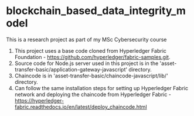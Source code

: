 # blockchain_based_data_integrity_model
This is a research project as part of my MSc Cybersecurity course

1. This project uses a base code cloned from Hyperledger Fabric Foundation -  https://github.com/hyperledger/fabric-samples.git.
2. Source code for Node.js server used in this project is in the 'asset-transfer-basic/application-gateway-javascript' directory.
3. Chaincode is in 'asset-transfer-basic/chaincode-javascript/lib/' directory.
4. Can follow the same installation steps for setting up Hyperledger Fabric network and deploying the chaincode from Hyperledger Fabric - https://hyperledger-fabric.readthedocs.io/en/latest/deploy_chaincode.html
